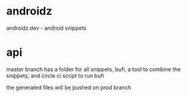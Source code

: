 # androidz
androidz.dev - android snippets


# api
master branch has a folder for all snippets, bufi, a tool to combine the snippets, and circle ci script to run bufi

the generated files will be pushed on prod branch